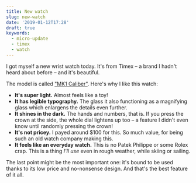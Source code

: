 ```yaml
---
title: New watch
slug: new-watch
date: '2019-01-12T17:28'
draft: true
keywords:
  - micro-update
  - timex
  - watch
---
```

I got myself a new wrist watch today. It's from Timex – a brand I hadn't heard about before – and it's beautiful.

The model is called ["MK1 Caliber"](https://www.timex.com/mk1-40mm-fabric-strap-watch/MK1-40mm-Fabric-Strap-Watch.html?dwvar_MK1-40mm-Fabric-Strap-Watch_color=Black-Black&cgid=mk1#start=1). Here's why I like this watch:

- **It's super light.** Almost feels like a toy!
- **It has legible typography.** The glass it also functioning as a magnifying glass which enlargens the details even further.
- **It shines in the dark.** The hands and numbers, that is. If you press the crown at the side, the whole dial lightens up too – a feature I didn't even know until randomly pressing the crown!
- **It's not pricey.** I payed around $100 for this. So much value, for being such an old watch company making this.
- **It feels like an everyday watch.** This is no Patek Philippe or some Rolex crap. This is a thing *I'll use* even in rough weather, while skiing or sailing.

The last point might be the most important one: it's bound to be used thanks to its low price and no-nonsense design. And that's the best feature of it all.
